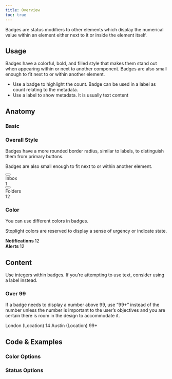 ```yaml
---
title: Overview
toc: true
---
```


Badges are status modifiers to other elements which display the numerical value within an element either next to it or inside the element itself.

## Usage

Badges have a colorful, bold, and filled style that makes them stand out when appearing within or next to another component. Badges are also small enough to fit next to or within another element.

- Use a badge to highlight the count. Badge can be used in a label as count relating to the metadata.
- Use a label to show metadata. It is usually text content

## Anatomy

### Basic

<ClrRow>
<ClrCol>
<h3>Overall Style</h3>
<p>Badges have a more rounded border radius, similar to labels, to distinguish them from primary buttons.</p>
<p>Badges are also small enough to fit next to or within another element.</p>
</ClrCol>
<ClrCol>
<DocInset>

<section class="inline-code">
    <div role="treeitem" tabindex="0" class="clr-tree-node-content-container" aria-expanded="false">
        <button aria-hidden="true" type="button" tabindex="-1" class="clr-treenode-caret">
            <clr-icon shape="caret" class="clr-treenode-caret-icon" role="none" dir="right"></clr-icon>
        </button>
        <div class="clr-treenode-content">
        <div class="margin-right-0_25">Inbox&nbsp;</div>
            <span class="badge badge-info">1 </span>
        </div>
    </div>
    <div role="treeitem" tabindex="0" class="clr-tree-node-content-container" aria-expanded="false">
        <button aria-hidden="true" type="button" tabindex="-1" class="clr-treenode-caret">
            <clr-icon shape="caret" class="clr-treenode-caret-icon" role="none" dir="right"></clr-icon>
        </button>
        <div class="clr-treenode-content">
        <div class="margin-right-0_25">Folders&nbsp;</div>
            <span class="badge badge-info">12 </span>
        </div>
    </div>
</section>
</DocInset>
</ClrCol>
</ClrRow>

<ClrRow class="custom-block">
<ClrCol>
<h3>Color</h3>
<p>You can use different colors in badges.</p>
<p>Stoplight colors are reserved to display a sense of urgency or indicate state.</p>
</ClrCol>
<ClrCol>
<DocInset height="100" class="custom-block">

<section class="inline-code">
    <div><b>Notifications </b><span class="badge badge-info"> 12</span></div>
    <div><b>Alerts </b><span class="badge badge-danger"> 12</span></div>
</section>

</DocInset>
</ClrCol>
</ClrRow>

## Content

Use integers within badges. If you’re attempting to use text, consider using a label instead.

<ClrRow class="custom-block">
<ClrCol>
<h3>Over 99</h3>
<p>If a badge needs to display a number above 99, use “99+” instead of the number unless the number is important to the user’s objectives and you are certain there is room in the design to accommodate it.</p>
</ClrCol>
<ClrCol>
<DocInset height="100" class="custom-block">

<section class="inline-code horizontal">
<div>
    <span class="label label-orange">
        London (Location)
        <span class="badge badge-orange">14</span>
    </span>
    <span class="label label-orange">
        Austin (Location)
        <span class="badge badge-orange">99+</span>
    </span>
</div>
</section>

</DocInset>
</ClrCol>
</ClrRow>

## Code & Examples

### Color Options

<doc-demo src="/demos/badge/colors-ng.html" demo="/demos/badge/colors-css.html" />

### Status Options

<doc-demo src="/demos/badge/status-ng.html" demo="/demos/badge/status-css.html" />
